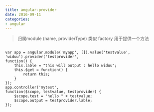 ```yaml
---
title: angular-provider
date: 2016-09-11
categories: 
- angular
---
```



> 归属module (name, providerType)
> 类似 factory
> 用于提供一个方法

```

var app = angular.module('myapp', []).value('testvalue', 'widuu').provider('testprovider',
function() {
    this.lable = "this will output : hello widuu";
    this.$get = function() {
        return this;
    }
});
app.controller('mytest',
function($scope, testvalue, testprovider) {
    $scope.test = "hello " + testvalue;
    $scope.output = testprovider.lable;
});

```
